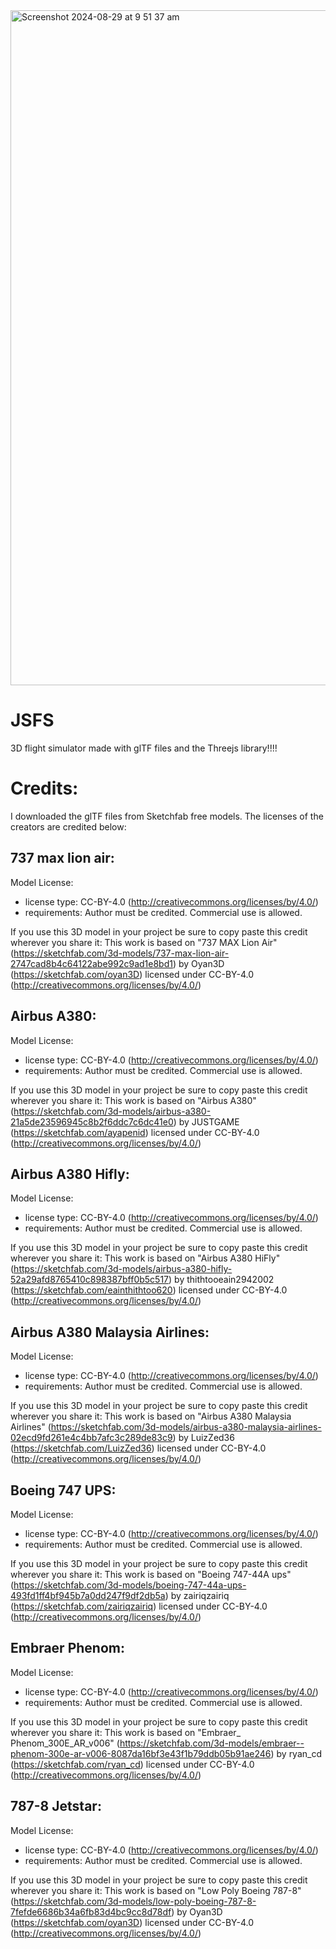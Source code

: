 <img width="1080" alt="Screenshot 2024-08-29 at 9 51 37 am" src="https://github.com/user-attachments/assets/9aae4adf-8c70-4f7a-84b7-4ba0a0d0c4a3">

# JSFS

3D flight simulator made with glTF files and the Threejs library!!!!

# Credits:
I downloaded the glTF files from Sketchfab free models. The licenses of the creators are credited below:
## 737 max lion air: 
Model License:
* license type:	CC-BY-4.0 (http://creativecommons.org/licenses/by/4.0/)
* requirements:	Author must be credited. Commercial use is allowed.

If you use this 3D model in your project be sure to copy paste this credit wherever you share it:
This work is based on "737 MAX Lion Air" (https://sketchfab.com/3d-models/737-max-lion-air-2747cad8b4c64122abe992c9ad1e8bd1) by Oyan3D (https://sketchfab.com/oyan3D) licensed under CC-BY-4.0 (http://creativecommons.org/licenses/by/4.0/)

## Airbus A380:
Model License:
* license type:	CC-BY-4.0 (http://creativecommons.org/licenses/by/4.0/)
* requirements:	Author must be credited. Commercial use is allowed.

If you use this 3D model in your project be sure to copy paste this credit wherever you share it:
This work is based on "Airbus A380" (https://sketchfab.com/3d-models/airbus-a380-21a5de23596945c8b2f6ddc7c6dc41e0) by JUSTGAME (https://sketchfab.com/ayapenid) licensed under CC-BY-4.0 (http://creativecommons.org/licenses/by/4.0/)

## Airbus A380 Hifly:
Model License:
* license type:	CC-BY-4.0 (http://creativecommons.org/licenses/by/4.0/)
* requirements:	Author must be credited. Commercial use is allowed.

If you use this 3D model in your project be sure to copy paste this credit wherever you share it:
This work is based on "Airbus A380 HiFly" (https://sketchfab.com/3d-models/airbus-a380-hifly-52a29afd8765410c898387bff0b5c517) by thithtooeain2942002 (https://sketchfab.com/eainthithtoo620) licensed under CC-BY-4.0 (http://creativecommons.org/licenses/by/4.0/)

## Airbus A380 Malaysia Airlines:
Model License:
* license type:	CC-BY-4.0 (http://creativecommons.org/licenses/by/4.0/)
* requirements:	Author must be credited. Commercial use is allowed.

If you use this 3D model in your project be sure to copy paste this credit wherever you share it:
This work is based on "Airbus A380 Malaysia Airlines" (https://sketchfab.com/3d-models/airbus-a380-malaysia-airlines-02ecd9fd261e4c4bb7afc3c289de83c9) by LuizZed36 (https://sketchfab.com/LuizZed36) licensed under CC-BY-4.0 (http://creativecommons.org/licenses/by/4.0/)

## Boeing 747 UPS:
Model License:
* license type:	CC-BY-4.0 (http://creativecommons.org/licenses/by/4.0/)
* requirements:	Author must be credited. Commercial use is allowed.

If you use this 3D model in your project be sure to copy paste this credit wherever you share it:
This work is based on "Boeing 747-44A ups" (https://sketchfab.com/3d-models/boeing-747-44a-ups-493fd1ff4bf945b7a0dd247f9df2db5a) by zairiqzairiq (https://sketchfab.com/zairiqzairiq) licensed under CC-BY-4.0 (http://creativecommons.org/licenses/by/4.0/)

## Embraer Phenom:
Model License:
* license type:	CC-BY-4.0 (http://creativecommons.org/licenses/by/4.0/)
* requirements:	Author must be credited. Commercial use is allowed.

If you use this 3D model in your project be sure to copy paste this credit wherever you share it:
This work is based on "Embraer_ Phenom_300E_AR_v006" (https://sketchfab.com/3d-models/embraer--phenom-300e-ar-v006-8087da16bf3e43f1b79ddb05b91ae246) by ryan_cd (https://sketchfab.com/ryan_cd) licensed under CC-BY-4.0 (http://creativecommons.org/licenses/by/4.0/)

## 787-8 Jetstar:
Model License:
* license type:	CC-BY-4.0 (http://creativecommons.org/licenses/by/4.0/)
* requirements:	Author must be credited. Commercial use is allowed.

If you use this 3D model in your project be sure to copy paste this credit wherever you share it:
This work is based on "Low Poly Boeing 787-8" (https://sketchfab.com/3d-models/low-poly-boeing-787-8-7fefde6686b34a6fb83d4bc9cc8d78df) by Oyan3D (https://sketchfab.com/oyan3D) licensed under CC-BY-4.0 (http://creativecommons.org/licenses/by/4.0/)

